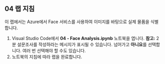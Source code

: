 ﻿---
lab:
    title: '얼굴 분석'
---

## 04 랩 지침
이 랩에서는 Azure에서 Face 서비스를 사용하여 이미지를 바탕으로 실제 물품을 식별합니다.

1.  Visual Studio Code에서 **04 - Face Analysis.ipynb** 노트북을 엽니다.
    **참고:** 2분 설문조사를 작성하라는 메시지가 표시될 수 있습니다. 넘어가고 **아니요**를 선택합니다. 여러 번 선택해야 할 수도 있습니다.
2.  노트북의 지침에 따라 랩을 완료합니다.
